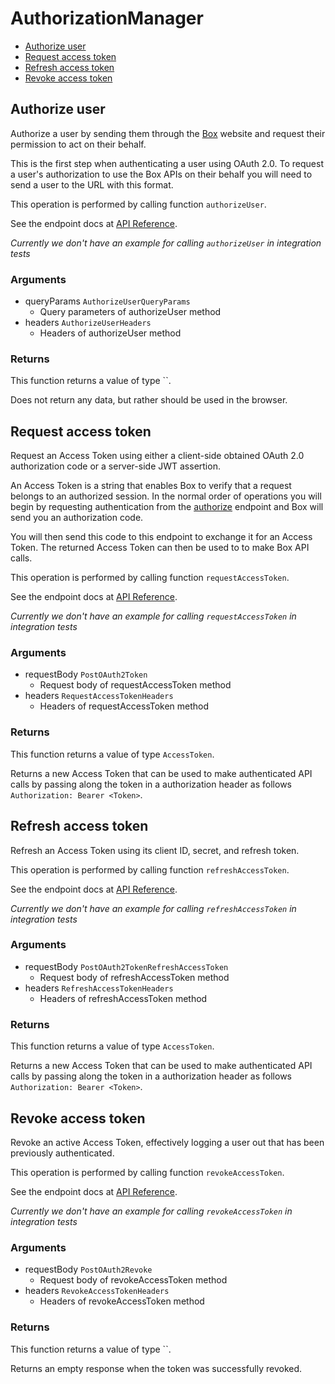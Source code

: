 # AuthorizationManager


- [Authorize user](#authorize-user)
- [Request access token](#request-access-token)
- [Refresh access token](#refresh-access-token)
- [Revoke access token](#revoke-access-token)

## Authorize user

Authorize a user by sending them through the [Box](https://box.com)
website and request their permission to act on their behalf.

This is the first step when authenticating a user using
OAuth 2.0. To request a user's authorization to use the Box APIs
on their behalf you will need to send a user to the URL with this
format.

This operation is performed by calling function `authorizeUser`.

See the endpoint docs at
[API Reference](https://developer.box.com/reference/get-authorize/).

*Currently we don't have an example for calling `authorizeUser` in integration tests*

### Arguments

- queryParams `AuthorizeUserQueryParams`
  - Query parameters of authorizeUser method
- headers `AuthorizeUserHeaders`
  - Headers of authorizeUser method


### Returns

This function returns a value of type ``.

Does not return any data, but rather should be used in the browser.


## Request access token

Request an Access Token using either a client-side obtained OAuth 2.0
authorization code or a server-side JWT assertion.

An Access Token is a string that enables Box to verify that a
request belongs to an authorized session. In the normal order of
operations you will begin by requesting authentication from the
[authorize](#get-authorize) endpoint and Box will send you an
authorization code.

You will then send this code to this endpoint to exchange it for
an Access Token. The returned Access Token can then be used to to make
Box API calls.

This operation is performed by calling function `requestAccessToken`.

See the endpoint docs at
[API Reference](https://developer.box.com/reference/post-oauth-2-token/).

*Currently we don't have an example for calling `requestAccessToken` in integration tests*

### Arguments

- requestBody `PostOAuth2Token`
  - Request body of requestAccessToken method
- headers `RequestAccessTokenHeaders`
  - Headers of requestAccessToken method


### Returns

This function returns a value of type `AccessToken`.

Returns a new Access Token that can be used to make authenticated
API calls by passing along the token in a authorization header as
follows `Authorization: Bearer <Token>`.


## Refresh access token

Refresh an Access Token using its client ID, secret, and refresh token.

This operation is performed by calling function `refreshAccessToken`.

See the endpoint docs at
[API Reference](https://developer.box.com/reference/post-oauth-2-token-refresh/).

*Currently we don't have an example for calling `refreshAccessToken` in integration tests*

### Arguments

- requestBody `PostOAuth2TokenRefreshAccessToken`
  - Request body of refreshAccessToken method
- headers `RefreshAccessTokenHeaders`
  - Headers of refreshAccessToken method


### Returns

This function returns a value of type `AccessToken`.

Returns a new Access Token that can be used to make authenticated
API calls by passing along the token in a authorization header as
follows `Authorization: Bearer <Token>`.


## Revoke access token

Revoke an active Access Token, effectively logging a user out
that has been previously authenticated.

This operation is performed by calling function `revokeAccessToken`.

See the endpoint docs at
[API Reference](https://developer.box.com/reference/post-oauth-2-revoke/).

*Currently we don't have an example for calling `revokeAccessToken` in integration tests*

### Arguments

- requestBody `PostOAuth2Revoke`
  - Request body of revokeAccessToken method
- headers `RevokeAccessTokenHeaders`
  - Headers of revokeAccessToken method


### Returns

This function returns a value of type ``.

Returns an empty response when the token was successfully revoked.


